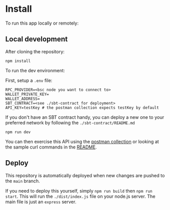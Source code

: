 # Install

To run this app locally or remotely:

## Local development

After cloning the repository:

```
npm install
```

To run the dev environment:

First, setup a `.env` file:

```
RPC_PROVIDER=<bsc node you want to connect to>
WALLET_PRIVATE_KEY=
WALLET_ADDRESS=
SBT_CONTRACT=<see ./sbt-contract for deployment>
API_KEY=testKey # the postman collection expects testKey by default
```

If you don't have an SBT contract handy, you can deploy a new one to your preferred network by following the `./sbt-contract/README.md`

```
npm run dev
```

You can then exercise this API using the [postman collection](./postman/test-collection.json) or looking at the sample curl commands in the [README](./README.md).

## Deploy

This repository is automatically deployed when new changes are pushed to the `main` branch.

If you need to deploy this yourself, simply `npm run build` then `npm run start`. This will run the `./dist/index.js` file on your node.js server. The main file is just an `express` server.
